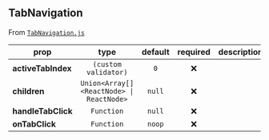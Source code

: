 
## TabNavigation

From [`TabNavigation.js`](TabNavigation.js)



prop | type | default | required | description
---- | :----: | :-------: | :--------: | -----------
**activeTabIndex** | `(custom validator)` | `0` | :x: | 
**children** | `Union<Array[]<ReactNode> \| ReactNode>` | `null` | :x: | 
**handleTabClick** | `Function` | `null` | :x: | 
**onTabClick** | `Function` | `noop` | :x: | 



